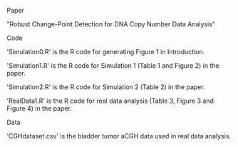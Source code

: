  Paper 
 
 "Robust Change-Point Detection for DNA Copy Number Data Analysis"
 
Code

'Simulation0.R' is the R code for generating Figure 1 in Introduction.

'Simulation1.R' is the R code for Simulation 1 (Table 1 and Figure 2) in the paper.

'Simulation2.R' is the R code for Simulation 2 (Table 2) in the paper.

'RealData1.R' is the R code for real data analysis (Table 3, Figure 3 and Figure 4) in the paper.

Data 

'CGHdataset.csv' is the bladder tumor aCGH data used in real data analysis.
